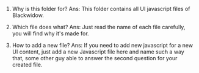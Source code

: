 1. Why is this folder for?
Ans: This folder contains all UI javascript files of Blackwidow.

2. Which file does what?
Ans: Just read the name of each file carefully, you will find why it's made for.

3. How to add a new file?
Ans: If you need to add new javascript for a new UI content, just add a new Javascript file here and name such a way that, 
some other guy able to answer the second question for your created file.